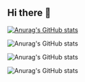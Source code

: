 ## Hi there 👋

<!--
**1arslan/1arslan** is a ✨ _special_ ✨ repository because its `README.md` (this file) appears on your GitHub profile.

Here are some ideas to get you started:

- 🔭 I’m currently working on ...
- 🌱 I’m currently learning ...
- 👯 I’m looking to collaborate on ...
- 🤔 I’m looking for help with ...
- 💬 Ask me about ...
- 📫 How to reach me: ...
- 😄 Pronouns: ...
- ⚡ Fun fact: ...
-->


[![Anurag's GitHub stats](https://github-readme-stats.vercel.app/api?username=1arslan)](https://github.com/anuraghazra/github-readme-stats)


![Anurag's GitHub stats](https://github-readme-stats.vercel.app/api?username=1arslan&hide=contribs,prs)



![Anurag's GitHub stats](https://github-readme-stats.vercel.app/api?username=1arslan&show=reviews,discussions_started,discussions_answered,prs_merged,prs_merged_percentage)



![Anurag's GitHub stats](https://github-readme-stats.vercel.app/api?username=1arslan&show_icons=true)
